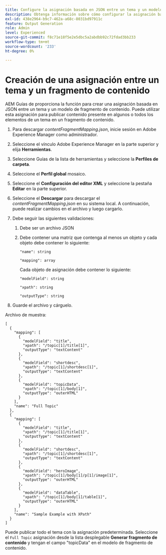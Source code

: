 ```yaml
---
title: Configure la asignación basada en JSON entre un tema y un modelo de fragmento de contenido.
description: Obtenga información sobre cómo configurar la asignación basada en JSON entre un tema y un modelo de fragmento de contenido.
exl-id: 438e2964-b9c7-462a-a68c-8031bd97911c
feature: Output Generation
role: Admin
level: Experienced
source-git-commit: f8c71e18f5e2e5dbc5a2abdbb92c72fdad3bb233
workflow-type: tm+mt
source-wordcount: '233'
ht-degree: 0%

---
```


# Creación de una asignación entre un tema y un fragmento de contenido

AEM Guías de proporciona la función para crear una asignación basada en JSON entre un tema y un modelo de fragmento de contenido. Puede utilizar esta asignación para publicar contenido presente en algunos o todos los elementos de un tema en un fragmento de contenido.

1. Para descargar *contentFragmentMapping.json*, inicie sesión en Adobe Experience Manager como administrador.
1. Seleccione el vínculo Adobe Experience Manager en la parte superior y elija **Herramientas**.
1. Seleccione Guías de la lista de herramientas y seleccione la **Perfiles de carpeta**.
1. Seleccione el **Perfil global** mosaico.
1. Seleccione el **Configuración del editor XML** y seleccione la pestaña **Editar** en la parte superior.
1. Seleccione el **Descargar** para descargar el *contentFragmentMapping.json*  en su sistema local. A continuación, puede realizar cambios en el archivo y luego cargarlo.

1. Debe seguir las siguientes validaciones:

   1. Debe ser un archivo JSON
   2. Debe contener una matriz que contenga al menos un objeto y cada objeto debe contener lo siguiente:


      `"name": string `

      `"mapping": array`

      Cada objeto de asignación debe contener lo siguiente:

      `"modelField": string`

      `"xpath": string`

      `"outputType": string`
1. Guarde el archivo y cárguelo.

Archivo de muestra:

```
[
  {
    "mapping": [
      {
        "modelField": "title",
        "xpath": "/topic[1]/title[1]",
        "outputType": "textContent"
      },
      {
        "modelField": "shortdesc",
        "xpath": "/topic[1]/shortdesc[1]",
        "outputType": "textContent"
      },
      {
        "modelField": "topicData",
        "xpath": "/topic[1]/body[1]",
        "outputType": "outerHTML"
      }
    ],
    "name": "Full Topic"
  },
  {
    "mapping": [
      {
        "modelField": "title",
        "xpath": "/topic[1]/title[1]",
        "outputType": "textContent"
      },
      {
        "modelField": "shortdesc",
        "xpath": "/topic[1]/shortdesc[1]",
        "outputType": "textContent"
      },
      {
        "modelField": "heroImage",
        "xpath": "/topic[1]/body[1]/p[1]/image[1]",
        "outputType": "outerHTML"
      },
      {
        "modelField": "dataTable",
        "xpath": "/topic[1]/body[1]/table[1]",
        "outputType": "outerHTML"
      }
    ],
    "name": "Sample Example with XPath"
  }
]
```

Puede publicar todo el tema con la asignación predeterminada. Seleccione el `Full Topic` asignación desde la lista desplegable **Generar fragmento de contenido** y tengan el campo &quot;topicData&quot; en el modelo de fragmento de contenido.
